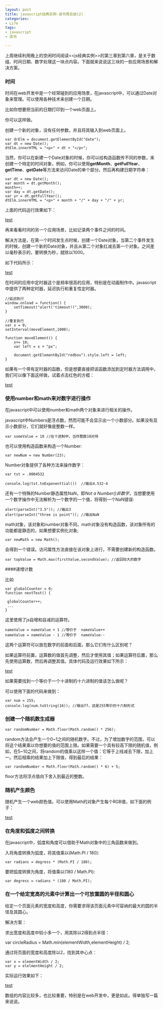 ```yaml
---
layout: post
title: javascript经典实例-读书周总结(2)
categories:
- Life
tags:
- javascript
- 读书

---
```


上周继续利用晚上的空闲时间阅读<<js经典实例>>的第三章到第六章，是关于数组、时间日期、数字处理这一块点内容。下面就来说说这三块的一些应用场景和解决方案。

### 时间

时间在web开发中是一个经常碰到的应用场景，在javascript中，可以通过Date对象来管理。可以使用各种技术来创建一个日期。

比如你想要把当前的日期打印到一个web页面上。

你可以这样做。

创建一个新的对象，没有任何参数，并且将其输入到web页面上。

	var drElm = document.getElementById("date");
	var dt = new Date();
	dtElm.innerHTML = "<p>" + dt + "</p>";
	
当然，你可以在新建一个Date对象的时候，你可以给构造函数传不同的参数，来创建一个特定的时间对象，例如，你可以使用**getMonth**、**getFullYear**、**getTime**、**getDate**等方法来访问Date的单个部分。然后再构建日期字符串：

	var dt = new Date();
	var month = dt.getMonth();
	month++;
	var day = dt.getDate();
	var yr = dt.getFullYear();
	dtElm.innerHTML = "<p>" + month + "/" + day + "/" + yr;
	
上面的代码运行效果如下：

<a class="jsbin-embed" href="http://jsbin.com/hafuje/1/embed?js,output">test</a><script src="http://static.jsbin.com/js/embed.js"></script>

再来看看时间的另一个应用场景，比如记录两个事件之间的时间。

解决方法是，在第一个时间发生点时候，创建一个Date对象，当第二个事件发生的时候，创建一个新的Date对象，并且从第二个对象红减去第一个对象。之间差以毫秒表示的，要转换为秒，就除以1000。

如下代码所示：

<a class="jsbin-embed" href="http://jsbin.com/henocu/1/embed?html,js,console">test</a><script src="http://static.jsbin.com/js/embed.js"></script>

在时间的应用中定时器这个是频率很高的应用，特别是在动画制作中。javascript中提供了两种定时器，延迟执行和重复性定时器。

	//延迟执行
	window.onload = function() {
		setTimeout("alert('timeout!)",3000);
	}

	//重复执行
	var x = 0;
	setInterval(moveElement,1000);
	
	function moveElement() {
		x+= 10;
		var left = x + "px";
		
		document.getElementById("redbox").style.left = left;
	}
	
如果有一个带有定时器的函数，但是想要直接把该函数添加到定时器方法调用中，我们可以像下面这样做，试着点击红色的方框：

<a class="jsbin-embed" href="http://jsbin.com/kovonu/1/embed?js,output">test</a><script src="http://static.jsbin.com/js/embed.js"></script>

### 使用number和math来对数字进行操作

在javascript中可以使用number和math两个对象来进行相关的操作。

javascript中Numbers是浮点数，然而可能不会显示出一个小数部分。如果没有显示小数部分，它们就好像是整数一样。

	var someValue = 10 //在十进制中，当作整数10对待
	
也可以使用构造函数来构造一个Number:

	var newNum = new Number(23);
	
Number对象提供了各种方法来操作数字：

	var tst = .0004532
	
	console.log(tst.toExponenttial())  //输出4.532-4
	
还有一个特殊的Number静态属性NaN，即*Not a Number()非数字*，当想要使用一个数字操作中无法解析为一个数字的一个值，将得到一个NaN错误:

	alert(parseInt("3.5")); //输出3
	alert(parseInt("three is point")); //输出NaN
	
math对象，该对象和number对象不同，math对象没有构造函数，该对象所有的功能都是静态的，如果想要实例化对象;

	var newMath = new Math();
	
会得到一个错误。访问属性方法直接在该对象上进行，不需要创建新的构造函数。

	var topValue = Math.max(firstValue,secondValue); //返回较大的数字
	
####递增计数

比如

	var globalCounter = 0;
	function nextTest() {
	
	 globalCounter++;
	 ...
	}
	
这里使用了js自增和自减的运算符。

	nameValue = nameValue + 1 //等价于  nameValue++
	nameValue = nameValue - 1 //等价于  nameValue--
	
这两个运算符可以放在数字的前面和后面，那么它们有什么区别呢？

如果运算符前置，运算数的值首先调整，然后才使用其值；如果运算符后置，那么先使用运算数，然后再调整其值。具体代码及运行效果如下所示：

<a class="jsbin-embed" href="http://jsbin.com/hoqehu/1/embed?js,console">test</a><script src="http://static.jsbin.com/js/embed.js"></script>

如果需要找到一个等价于一个十进制的十六进制的值该怎么做呢？

可以使用下面的代码来做到：

	var num = 255;
	console.log(num.toString(16)); //输出ff，这是255等价的十六制形式
	
### 创建一个随机数生成器

	var randomNumber = Math.floor(Math.random() * 256);
	
random方法会产生一个0~1之间的随机数字。不过，为了增加数字的范围，可以将这个结果乘以你想要的值的范围上限。如果需要一个具有较高下限的随机值，例如，在5~10之间，将random的值乘以这样一个值：它等于上线减去下限，加上一。然后相乘的结果加上下限值，得到最后的结果：

	var randomNumber = Math.floor(Math.random() * 6) + 5;
	
floor方法将浮点值向下舍入到最近的整数。

### 随机产生颜色

随机产生一个web颜色值。可以使用Math的对象产生每个RGB值，如下面的例子：

<a class="jsbin-embed" href="http://jsbin.com/rivoci/1/embed?js,output">test</a><script src="http://static.jsbin.com/js/embed.js"></script>

### 在角度和弧度之间转换

在javascript中，弧度和角度可以借助于Math对象中的三角函数来做到。

入将角度转换为弧度，将其值乘以(Math.PI / 180):

	var radians = degress * (Math.PI / 180);
	
要把弧度转换为角度，将值乘以(180 / Math.PI):

	var degress = radians * (180 / Math.PI);
	
### 在一个给定宽高的元素中计算出一个可放置圆的半径和圆心

给定一个页面元素的宽度和高度，你需要求得该页面元素中可容纳的最大的圆的半径及其圆心。

解决方案：

求出宽度和高度中较小多一个，用其除以2得到点半径：

var circleRadius = Math.min(elementWidth,elementHeight) / 2;

通过将页面的宽度和高度除以2，找到其中心点：

	var x = elementWidth / 2;
	var y = elelmentHeight / 2;
	
实际运行效果如下：

<a class="jsbin-embed" href="http://jsbin.com/jolifo/1/embed?js,output">test</a><script src="http://static.jsbin.com/js/embed.js"></script>

数组的内容比较多，也比较重要，特别是在web开发中，更是如此。得单独写一篇来说说。

